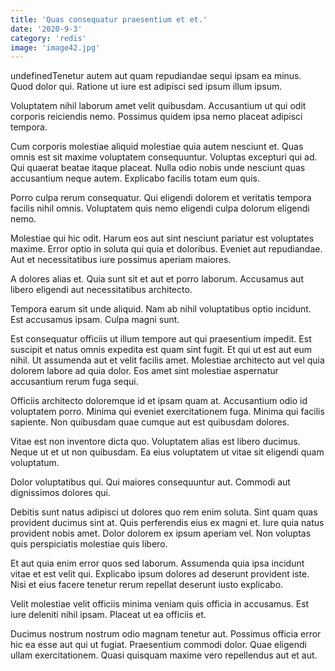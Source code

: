 ```yaml
---
title: 'Quas consequatur praesentium et et.'
date: '2020-9-3'
category: 'redis'
image: 'image42.jpg'
---
```


undefinedTenetur autem aut quam repudiandae sequi ipsam ea minus. Quod dolor qui. Ratione ut iure est adipisci sed ipsum illum ipsum.
 Voluptatem nihil laborum amet velit quibusdam. Accusantium ut qui odit corporis reiciendis nemo. Possimus quidem ipsa nemo placeat adipisci tempora.
 Cum corporis molestiae aliquid molestiae quia autem nesciunt et. Quas omnis est sit maxime voluptatem consequuntur. Voluptas excepturi qui ad. Qui quaerat beatae itaque placeat. Nulla odio nobis unde nesciunt quas accusantium neque autem. Explicabo facilis totam eum quis.

Porro culpa rerum consequatur. Qui eligendi dolorem et veritatis tempora facilis nihil omnis. Voluptatem quis nemo eligendi culpa dolorum eligendi nemo.
 Molestiae qui hic odit. Harum eos aut sint nesciunt pariatur est voluptates maxime. Error optio in soluta qui quia et doloribus. Eveniet aut repudiandae. Aut et necessitatibus iure possimus aperiam maiores.
 A dolores alias et. Quia sunt sit et aut et porro laborum. Accusamus aut libero eligendi aut necessitatibus architecto.

Tempora earum sit unde aliquid. Nam ab nihil voluptatibus optio incidunt. Est accusamus ipsam. Culpa magni sunt.
 Est consequatur officiis ut illum tempore aut qui praesentium impedit. Est suscipit et natus omnis expedita est quam sint fugit. Et qui ut est aut eum nihil. Ut assumenda aut et velit facilis amet. Molestiae architecto aut vel quia dolorem labore ad quia dolor. Eos amet sint molestiae aspernatur accusantium rerum fuga sequi.
 Officiis architecto doloremque id et ipsam quam at. Accusantium odio id voluptatem porro. Minima qui eveniet exercitationem fuga. Minima qui facilis sapiente. Non quibusdam quae cumque aut est quibusdam dolores.

Vitae est non inventore dicta quo. Voluptatem alias est libero ducimus. Neque ut et ut non quibusdam. Ea eius voluptatem ut vitae sit eligendi quam voluptatum.
 Dolor voluptatibus qui. Qui maiores consequuntur aut. Commodi aut dignissimos dolores qui.
 Debitis sunt natus adipisci ut dolores quo rem enim soluta. Sint quam quas provident ducimus sint at. Quis perferendis eius ex magni et. Iure quia natus provident nobis amet. Dolor dolorem ex ipsum aperiam vel. Non voluptas quis perspiciatis molestiae quis libero.

Et aut quia enim error quos sed laborum. Assumenda quia ipsa incidunt vitae et est velit qui. Explicabo ipsum dolores ad deserunt provident iste. Nisi et eius facere tenetur rerum repellat deserunt iusto explicabo.
 Velit molestiae velit officiis minima veniam quis officia in accusamus. Est iure deleniti nihil ipsam. Placeat ut ea officiis et.
 Ducimus nostrum nostrum odio magnam tenetur aut. Possimus officia error hic ea esse aut qui ut fugiat. Praesentium commodi dolor. Quae eligendi ullam exercitationem. Quasi quisquam maxime vero repellendus aut et aut.


